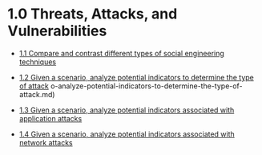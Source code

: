 # 1.0 Threats, Attacks, and Vulnerabilities

- [1.1 Compare and contrast different types of social engineering techniques](1.1-compare-and-contrast-different-types-of-social-engineering-techniques.md)

- [1.2 Given a scenario, analyze potential indicators to determine the type of attack](./1.2-given-a-scenario-analyze-potential-indicators-to-determine-the-type-of-attack.md)
  o-analyze-potential-indicators-to-determine-the-type-of-attack.md)

- [1.3 Given a scenario, analyze potential indicators associated with application attacks](./1.3-given-a-scenario-analyze-potential-indicators-associated-with-application-attacks.md)

- [1.4 Given a scenario, analyze potential indicators associated with network attacks](./1.4-given-a-scenario-analyze-potential-indicators-associated-with-network-attacks.md)
